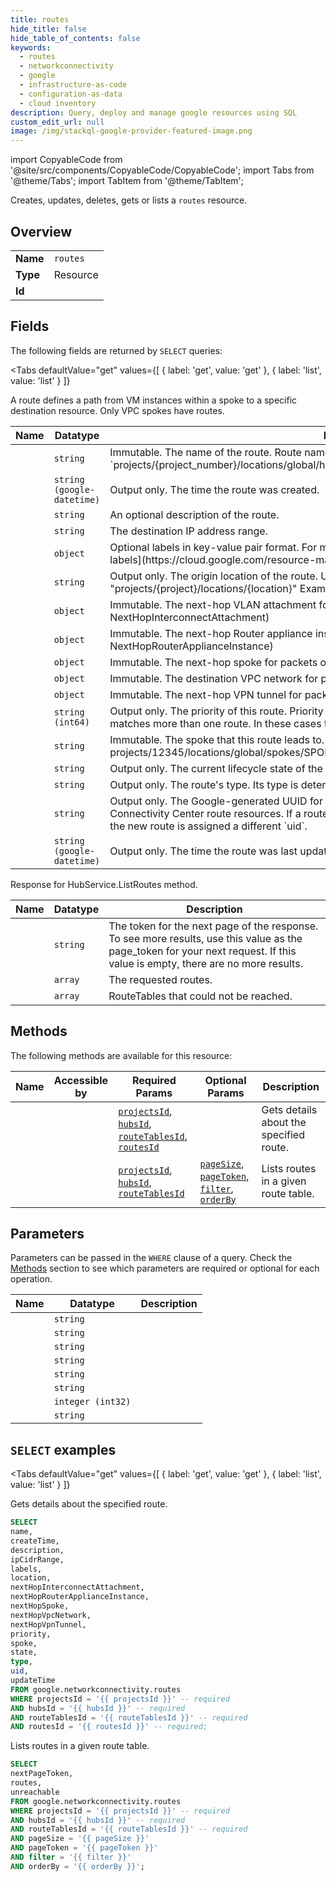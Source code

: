 ```yaml
--- 
title: routes
hide_title: false
hide_table_of_contents: false
keywords:
  - routes
  - networkconnectivity
  - google
  - infrastructure-as-code
  - configuration-as-data
  - cloud inventory
description: Query, deploy and manage google resources using SQL
custom_edit_url: null
image: /img/stackql-google-provider-featured-image.png
---
```


import CopyableCode from '@site/src/components/CopyableCode/CopyableCode';
import Tabs from '@theme/Tabs';
import TabItem from '@theme/TabItem';

Creates, updates, deletes, gets or lists a <code>routes</code> resource.

## Overview
<table><tbody>
<tr><td><b>Name</b></td><td><code>routes</code></td></tr>
<tr><td><b>Type</b></td><td>Resource</td></tr>
<tr><td><b>Id</b></td><td><CopyableCode code="google.networkconnectivity.routes" /></td></tr>
</tbody></table>

## Fields

The following fields are returned by `SELECT` queries:

<Tabs
    defaultValue="get"
    values={[
        { label: 'get', value: 'get' },
        { label: 'list', value: 'list' }
    ]}
>
<TabItem value="get">

A route defines a path from VM instances within a spoke to a specific destination resource. Only VPC spokes have routes.

<table>
<thead>
    <tr>
    <th>Name</th>
    <th>Datatype</th>
    <th>Description</th>
    </tr>
</thead>
<tbody>
<tr>
    <td><CopyableCode code="name" /></td>
    <td><code>string</code></td>
    <td>Immutable. The name of the route. Route names must be unique. Route names use the following form: `projects/&#123;project_number&#125;/locations/global/hubs/&#123;hub&#125;/routeTables/&#123;route_table_id&#125;/routes/&#123;route_id&#125;`</td>
</tr>
<tr>
    <td><CopyableCode code="createTime" /></td>
    <td><code>string (google-datetime)</code></td>
    <td>Output only. The time the route was created.</td>
</tr>
<tr>
    <td><CopyableCode code="description" /></td>
    <td><code>string</code></td>
    <td>An optional description of the route.</td>
</tr>
<tr>
    <td><CopyableCode code="ipCidrRange" /></td>
    <td><code>string</code></td>
    <td>The destination IP address range.</td>
</tr>
<tr>
    <td><CopyableCode code="labels" /></td>
    <td><code>object</code></td>
    <td>Optional labels in key-value pair format. For more information about labels, see [Requirements for labels](https://cloud.google.com/resource-manager/docs/creating-managing-labels#requirements).</td>
</tr>
<tr>
    <td><CopyableCode code="location" /></td>
    <td><code>string</code></td>
    <td>Output only. The origin location of the route. Uses the following form: "projects/&#123;project&#125;/locations/&#123;location&#125;" Example: projects/1234/locations/us-central1</td>
</tr>
<tr>
    <td><CopyableCode code="nextHopInterconnectAttachment" /></td>
    <td><code>object</code></td>
    <td>Immutable. The next-hop VLAN attachment for packets on this route. (id: NextHopInterconnectAttachment)</td>
</tr>
<tr>
    <td><CopyableCode code="nextHopRouterApplianceInstance" /></td>
    <td><code>object</code></td>
    <td>Immutable. The next-hop Router appliance instance for packets on this route. (id: NextHopRouterApplianceInstance)</td>
</tr>
<tr>
    <td><CopyableCode code="nextHopSpoke" /></td>
    <td><code>object</code></td>
    <td>Immutable. The next-hop spoke for packets on this route. (id: NextHopSpoke)</td>
</tr>
<tr>
    <td><CopyableCode code="nextHopVpcNetwork" /></td>
    <td><code>object</code></td>
    <td>Immutable. The destination VPC network for packets on this route. (id: NextHopVpcNetwork)</td>
</tr>
<tr>
    <td><CopyableCode code="nextHopVpnTunnel" /></td>
    <td><code>object</code></td>
    <td>Immutable. The next-hop VPN tunnel for packets on this route. (id: NextHopVPNTunnel)</td>
</tr>
<tr>
    <td><CopyableCode code="priority" /></td>
    <td><code>string (int64)</code></td>
    <td>Output only. The priority of this route. Priority is used to break ties in cases where a destination matches more than one route. In these cases the route with the lowest-numbered priority value wins.</td>
</tr>
<tr>
    <td><CopyableCode code="spoke" /></td>
    <td><code>string</code></td>
    <td>Immutable. The spoke that this route leads to. Example: projects/12345/locations/global/spokes/SPOKE</td>
</tr>
<tr>
    <td><CopyableCode code="state" /></td>
    <td><code>string</code></td>
    <td>Output only. The current lifecycle state of the route.</td>
</tr>
<tr>
    <td><CopyableCode code="type" /></td>
    <td><code>string</code></td>
    <td>Output only. The route's type. Its type is determined by the properties of its IP address range.</td>
</tr>
<tr>
    <td><CopyableCode code="uid" /></td>
    <td><code>string</code></td>
    <td>Output only. The Google-generated UUID for the route. This value is unique across all Network Connectivity Center route resources. If a route is deleted and another with the same name is created, the new route is assigned a different `uid`.</td>
</tr>
<tr>
    <td><CopyableCode code="updateTime" /></td>
    <td><code>string (google-datetime)</code></td>
    <td>Output only. The time the route was last updated.</td>
</tr>
</tbody>
</table>
</TabItem>
<TabItem value="list">

Response for HubService.ListRoutes method.

<table>
<thead>
    <tr>
    <th>Name</th>
    <th>Datatype</th>
    <th>Description</th>
    </tr>
</thead>
<tbody>
<tr>
    <td><CopyableCode code="nextPageToken" /></td>
    <td><code>string</code></td>
    <td>The token for the next page of the response. To see more results, use this value as the page_token for your next request. If this value is empty, there are no more results.</td>
</tr>
<tr>
    <td><CopyableCode code="routes" /></td>
    <td><code>array</code></td>
    <td>The requested routes.</td>
</tr>
<tr>
    <td><CopyableCode code="unreachable" /></td>
    <td><code>array</code></td>
    <td>RouteTables that could not be reached.</td>
</tr>
</tbody>
</table>
</TabItem>
</Tabs>

## Methods

The following methods are available for this resource:

<table>
<thead>
    <tr>
    <th>Name</th>
    <th>Accessible by</th>
    <th>Required Params</th>
    <th>Optional Params</th>
    <th>Description</th>
    </tr>
</thead>
<tbody>
<tr>
    <td><a href="#get"><CopyableCode code="get" /></a></td>
    <td><CopyableCode code="select" /></td>
    <td><a href="#parameter-projectsId"><code>projectsId</code></a>, <a href="#parameter-hubsId"><code>hubsId</code></a>, <a href="#parameter-routeTablesId"><code>routeTablesId</code></a>, <a href="#parameter-routesId"><code>routesId</code></a></td>
    <td></td>
    <td>Gets details about the specified route.</td>
</tr>
<tr>
    <td><a href="#list"><CopyableCode code="list" /></a></td>
    <td><CopyableCode code="select" /></td>
    <td><a href="#parameter-projectsId"><code>projectsId</code></a>, <a href="#parameter-hubsId"><code>hubsId</code></a>, <a href="#parameter-routeTablesId"><code>routeTablesId</code></a></td>
    <td><a href="#parameter-pageSize"><code>pageSize</code></a>, <a href="#parameter-pageToken"><code>pageToken</code></a>, <a href="#parameter-filter"><code>filter</code></a>, <a href="#parameter-orderBy"><code>orderBy</code></a></td>
    <td>Lists routes in a given route table.</td>
</tr>
</tbody>
</table>

## Parameters

Parameters can be passed in the `WHERE` clause of a query. Check the [Methods](#methods) section to see which parameters are required or optional for each operation.

<table>
<thead>
    <tr>
    <th>Name</th>
    <th>Datatype</th>
    <th>Description</th>
    </tr>
</thead>
<tbody>
<tr id="parameter-hubsId">
    <td><CopyableCode code="hubsId" /></td>
    <td><code>string</code></td>
    <td></td>
</tr>
<tr id="parameter-projectsId">
    <td><CopyableCode code="projectsId" /></td>
    <td><code>string</code></td>
    <td></td>
</tr>
<tr id="parameter-routeTablesId">
    <td><CopyableCode code="routeTablesId" /></td>
    <td><code>string</code></td>
    <td></td>
</tr>
<tr id="parameter-routesId">
    <td><CopyableCode code="routesId" /></td>
    <td><code>string</code></td>
    <td></td>
</tr>
<tr id="parameter-filter">
    <td><CopyableCode code="filter" /></td>
    <td><code>string</code></td>
    <td></td>
</tr>
<tr id="parameter-orderBy">
    <td><CopyableCode code="orderBy" /></td>
    <td><code>string</code></td>
    <td></td>
</tr>
<tr id="parameter-pageSize">
    <td><CopyableCode code="pageSize" /></td>
    <td><code>integer (int32)</code></td>
    <td></td>
</tr>
<tr id="parameter-pageToken">
    <td><CopyableCode code="pageToken" /></td>
    <td><code>string</code></td>
    <td></td>
</tr>
</tbody>
</table>

## `SELECT` examples

<Tabs
    defaultValue="get"
    values={[
        { label: 'get', value: 'get' },
        { label: 'list', value: 'list' }
    ]}
>
<TabItem value="get">

Gets details about the specified route.

```sql
SELECT
name,
createTime,
description,
ipCidrRange,
labels,
location,
nextHopInterconnectAttachment,
nextHopRouterApplianceInstance,
nextHopSpoke,
nextHopVpcNetwork,
nextHopVpnTunnel,
priority,
spoke,
state,
type,
uid,
updateTime
FROM google.networkconnectivity.routes
WHERE projectsId = '{{ projectsId }}' -- required
AND hubsId = '{{ hubsId }}' -- required
AND routeTablesId = '{{ routeTablesId }}' -- required
AND routesId = '{{ routesId }}' -- required;
```
</TabItem>
<TabItem value="list">

Lists routes in a given route table.

```sql
SELECT
nextPageToken,
routes,
unreachable
FROM google.networkconnectivity.routes
WHERE projectsId = '{{ projectsId }}' -- required
AND hubsId = '{{ hubsId }}' -- required
AND routeTablesId = '{{ routeTablesId }}' -- required
AND pageSize = '{{ pageSize }}'
AND pageToken = '{{ pageToken }}'
AND filter = '{{ filter }}'
AND orderBy = '{{ orderBy }}';
```
</TabItem>
</Tabs>
